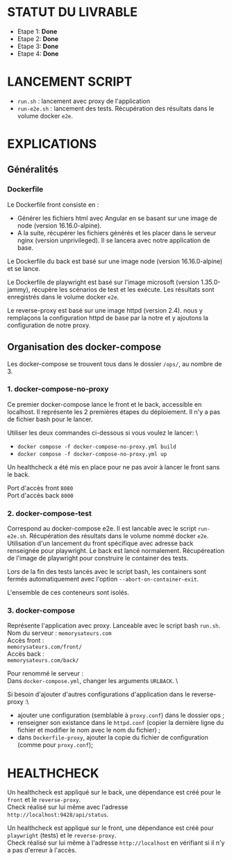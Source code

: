 # **STATUT DU LIVRABLE**

* Etape 1: **Done**
* Etape 2: **Done**
* Etape 3: **Done**
* Etape 4: **Done**

# **LANCEMENT SCRIPT**

* `run.sh` : lancement avec proxy de l'application
* `run-e2e.sh` : lancement des tests. Récupération des résultats dans le volume docker `e2e`.

# **EXPLICATIONS**

## **Généralités**

### **Dockerfile**
Le Dockerfile front consiste en :
* Générer les fichiers html avec Angular en se basant sur une image de node (version 16.16.0-alpine).
* A la suite, récupérer les fichiers générés et les placer dans le serveur nginx (version unprivileged). Il se lancera avec notre application de base.

Le Dockerfile du back est basé sur une image node (version 16.16.0-alpine) et se lance.

Le Dockerfile de playwright est basé sur l'image microsoft (version 1.35.0-jammy), récupère les scénarios de test et les exécute. Les résultats sont enregistrés dans le volume docker `e2e`.

Le reverse-proxy est basé sur une image httpd (version 2.4). nous y remplaçons la configuration httpd de base par la notre et y ajoutons la configuration de notre proxy. 

## **Organisation des docker-compose**

Les docker-compose se trouvent tous dans le dossier `/ops/`, au nombre de 3.

### 1. **docker-compose-no-proxy**

Ce premier docker-compose lance le front et le back, accessible en localhost. Il représente les 2 premières étapes du déploiement. Il n'y a pas de fichier bash pour le lancer.

Utiliser les deux commandes ci-dessous si vous voulez le lancer: \
- `docker compose -f docker-compose-no-proxy.yml build`
- `docker compose -f docker-compose-no-proxy.yml up` 

Un healthcheck a été mis en place pour ne pas avoir à lancer le front sans le back.

Port d'accès front `8080`\
Port d'accès back `8000` 

### 2. **docker-compose-test**
    
Correspond au docker-compose e2e. Il est lancable avec le script `run-e2e.sh`. Récupération des résultats dans le volume nommé docker `e2e`. Utilisation d'un lancement du front spécifique avec adresse back renseignée pour playwright. Le back est lancé normalement. Récupéreation de l'image de playwright pour construire le container des tests.

Lors de la fin des tests lancés avec le script bash, les containers sont fermés automatiquement avec l'option `--abort-on-container-exit`.

L'ensemble de ces conteneurs sont isolés.

### 3. **docker-compose**

Représente l'application avec proxy. Lanceable avec le script bash `run.sh`. \
Nom du serveur : `memorysateurs.com` \
Accès front : \
`memorysateurs.com/front/` \
Accès back : \
`memorysateurs.com/back/`

Pour renommé le serveur : \
Dans `docker-compose.yml`, changer les arguments `URLBACK`. \

Si besoin d'ajouter d'autres configurations d'application dans le reverse-proxy :\
- ajouter une configuration (semblable à `proxy.conf`) dans le dossier ops ;
- renseigner son existance dans le `httpd.conf` (copier la dernière ligne du fichier et modifier le nom avec le nom du fichier) ;
- dans `Dockerfile-proxy`, ajouter la copie du fichier de configuration (comme pour `proxy.conf`);


# **HEALTHCHECK**

Un healthcheck est appliqué sur le back, une dépendance est créé pour le `front` et le `reverse-proxy`.\
Check réalisé sur lui même avec l'adresse `http://localhost:9428/api/status`. 

Un healthcheck est appliqué sur le front, une dépendance est créé pour `playwright` (tests) et le `reverse-proxy`.\
Check réalisé sur lui même à l'adresse `http://localhost` en vérifiant si il n'y a pas d'erreur à l'accès.